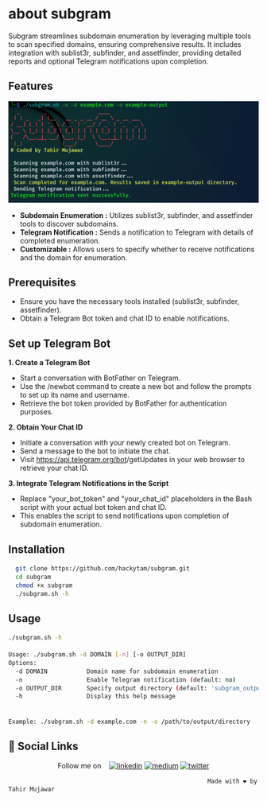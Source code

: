 
# about subgram

Subgram streamlines subdomain enumeration by leveraging multiple tools to scan specified domains, ensuring comprehensive results. It includes integration with sublist3r, subfinder, and assetfinder, providing detailed reports and optional Telegram notifications upon completion.



## Features

![App Screenshot](subgram.png)



- **Subdomain Enumeration :** Utilizes sublist3r, subfinder, and assetfinder tools to discover subdomains.
- **Telegram Notification :** Sends a notification to Telegram with details of completed enumeration.
- **Customizable :** Allows users to specify whether to receive notifications and the domain for enumeration.




## Prerequisites
- Ensure you have the necessary tools installed (sublist3r, subfinder, assetfinder).
- Obtain a Telegram Bot token and chat ID to enable notifications.

## Set up Telegram Bot

 **1. Create a Telegram Bot**
- Start a conversation with BotFather on Telegram.
- Use the /newbot command to create a new bot and follow the prompts to set up its name and username.
- Retrieve the bot token provided by BotFather for authentication purposes.

**2. Obtain Your Chat ID**

- Initiate a conversation with your newly created bot on Telegram.
- Send a message to the bot to initiate the chat.
- Visit https://api.telegram.org/bot<YourBOTToken>/getUpdates in your web browser to retrieve your chat ID.
 
**3. Integrate Telegram Notifications in the Script**

- Replace "your_bot_token" and "your_chat_id" placeholders in the Bash script with your actual bot token and chat ID.
- This enables the script to send notifications upon completion of subdomain enumeration.




## Installation


```bash
  git clone https://github.com/hackytam/subgram.git
  cd subgram
  chmod +x subgram
  ./subgram.sh -h
```
    
## Usage

```bash
./subgram.sh -h
                               
Usage: ./subgram.sh -d DOMAIN [-n] [-o OUTPUT_DIR]
Options:
  -d DOMAIN           Domain name for subdomain enumeration
  -n                  Enable Telegram notification (default: no)
  -o OUTPUT_DIR       Specify output directory (default: 'subgram_output')
  -h                  Display this help message


Example: ./subgram.sh -d example.com -n -o /path/to/output/directory
```


## 🔗 Social Links

                                                 

<p align="center">
 Follow me on &nbsp;&nbsp;  <a href="https://www.linkedin.com/in/hackytam"><img src="https://img.shields.io/badge/linkedin-0A66C2?style=for-the-badge&logo=linkedin&logoColor=white" alt="linkedin"></a>
  <a href="https://medium.com/@hackertam1"><img src="https://img.shields.io/badge/Medium-12100E?style=for-the-badge&logo=medium&logoColor=white" alt="medium"></a>
  <a href="https://twitter.com/hackytam"><img src="https://img.shields.io/badge/twitter-1DA1F2?style=for-the-badge&logo=twitter&logoColor=white" alt="twitter"></a>
</p>


                                                            Made with ❤️ by Tahir Mujawar
